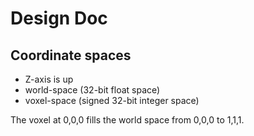 # Design Doc

## Coordinate spaces

-   Z-axis is up
-   world-space (32-bit float space)
-   voxel-space (signed 32-bit integer space)

The voxel at 0,0,0 fills the world space from 0,0,0 to 1,1,1.
